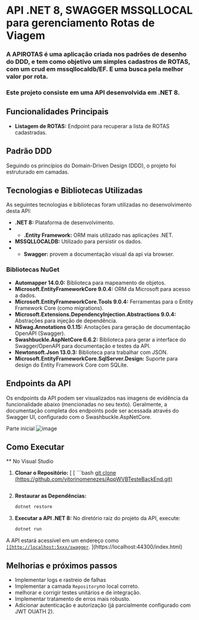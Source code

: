 # API .NET 8, SWAGGER MSSQLLOCAL para gerenciamento Rotas de Viagem

### A APIROTAS é uma aplicação criada nos padrões de desenho do DDD, e tem como objetivo um simples cadastros de ROTAS, com um crud em mssqllocaldb/EF. E uma busca pela melhor valor por rota.

### Este projeto consiste em uma API desenvolvida em .NET 8.

## Funcionalidades Principais

* **Listagem de ROTAS:** Endpoint para recuperar a lista de ROTAS cadastradas.

## Padrão DDD 

Seguindo os princípios do Domain-Driven Design (DDD), o projeto foi estruturado em camadas.

## Tecnologias e Bibliotecas Utilizadas

As seguintes tecnologias e bibliotecas foram utilizadas no desenvolvimento desta API:

* **.NET 8:** Plataforma de desenvolvimento.
* * **.Entity Framework:** ORM mais utilizado nas aplicações .NET.
* **MSSQLLOCALDB:** Utilizado para persistir os dados.
* * **Swagger:** provem a documentação visual da api via browser.

### Bibliotecas NuGet

* **Automapper 14.0.0:** Biblioteca para mapeamento de objetos.
* **Microsoft.EntityFrameworkCore 9.0.4:** ORM da Microsoft para acesso a dados.
* **Microsoft.EntityFrameworkCore.Tools 9.0.4:** Ferramentas para o Entity Framework Core (como migrations).
* **Microsoft.Extensions.DependencyInjection.Abstractions 9.0.4:** Abstrações para injeção de dependência.
* **NSwag.Annotations 0.1.15:** Anotações para geração de documentação OpenAPI (Swagger).
* **Swashbuckle.AspNetCore 6.6.2:** Biblioteca para gerar a interface do Swagger/OpenAPI para documentação e testes da API.
* **Newtonsoft.Json 13.0.3:** Biblioteca para trabalhar com JSON.
* **Microsoft.EntityFrameworkCore.SqlServer.Design:** Suporte para design do Entity Framework Core com SQLite.


## Endpoints da API

Os endpoints da API podem ser visualizados nas imagens de evidência da funcionalidade abaixo (mencionadas no seu texto). Geralmente, a documentação completa dos endpoints pode ser acessada através do Swagger UI, configurado com o Swashbuckle.AspNetCore.

Parte inicial
![image](https://github.com/user-attachments/assets/56d35e37-2518-4791-a41f-00385ed77271)

## Como Executar

** No Visual Studio

1.  **Clonar o Repositório:**
  [ [ ```bash
    [git clone (https://github.com/vitorinomenezes/AppWVBTesteBackEnd.git)](https://github.com/vitorinomenezes/ApiBlog.git)
    ```](https://github.com/vitorinomenezes/AppRotas.git)

2.  **Restaurar as Dependências:**
    ```bash
    dotnet restore
    ```
5.  **Executar a API .NET 8:**
    No diretório raiz do projeto da API, execute:
    ```bash
    dotnet run
    ```

A API estará acessível em um endereço como [`[[http://localhost:5xxx/swagger`](https://localhost:44323/swagger/index.html]).
](https://localhost:44300/index.html)


## Melhorias e próximos passos 
* Implementar logs e rastreio de falhas
* Implementar a camada `Repository`no local correto.
* melhorar e corrigir testes unitários e de integração.
* Implementar tratamento de erros mais robusto.
* Adicionar autenticação e autorização (já parcialmente configurado com JWT OUATH 2).

